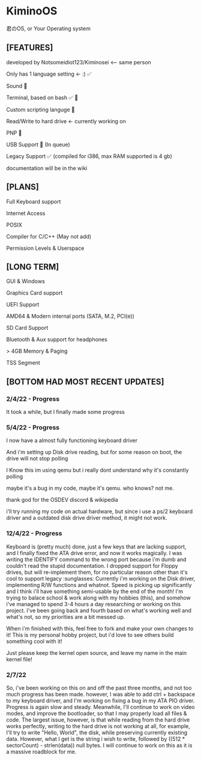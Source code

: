 # KiminoOS
君のOS, or Your Operating system

## [FEATURES]

developed by Notsomeidiot123/Kiminosei <-- same person

Only has 1 language setting <- :) ✅

Sound 🚫

Terminal, based on bash ✅ 🚫

Custom scripting languge 🚫

Read/Write to hard drive <- currently working on

PNP 🚫

USB Support 🚫 (In queue)

Legacy Support ✅ (compiled for i386, max RAM supported is 4 gb)

documentation will be in the wiki

## [PLANS]

Full Keyboard support

Internet Access

POSIX

Compiler for C/C++ (May not add)

Permission Levels & Userspace


## [LONG TERM]

GUI & Windows

Graphics Card support

UEFI Support

AMD64 & Modern internal ports (SATA, M.2, PCI(e))

SD Card Support

Bluetooth & Aux support for headphones

\> 4GB Memory & Paging

TSS Segment

## [BOTTOM HAD MOST RECENT UPDATES]

### 2/4/22 - Progress

It took a while, but I finally made some progress


### 5/4/22 - Progress

I now have a almost fully functioning keyboard driver

And i'm setting up Disk drive reading, but for some reason on boot, the drive will not stop polling

I Know this im using qemu but i really dont understand why it's constantly polling

maybe it's a bug in my code, maybe it's qemu. who knows? not me.

thank god for the OSDEV discord & wikipedia

i'll try running my code on actual hardware, but since i use a ps/2 keyboard driver and a outdated disk drive driver method, it might not work.

### 12/4/22 - Progress

Keyboard is (pretty much) done, just a few keys that are lacking support, and I finally fixed the ATA drive error, and now it works magically. I was writing the IDENTIFY command to the wrong port because i'm dumb and couldn't read the stupid documentation. I dropped support for Floppy drives, but will re-implement them, for no particular reason other than it's cool to support legacy \:sunglasses\: Currently i'm working on the Disk driver, implementing R/W functions and whatnot. Speed is picking up significantly and I think i'll have something semi-usable by the end of the month! I'm trying to balace school & work along with my hobbies (this), and somehow i've managed to spend 3-4 hours a day researching or working on this project. I've been going back and fourth based on what's working well and what's not, so my priorities are a bit messed up.

When i'm finished with this, feel free to fork and make your own changes to it! This is my personal hobby project, but i'd love to see others build something cool with it!

Just please keep the kernel open source, and leave my name in the main kernel file!

### 2/7/22

So, i've been working on this on and off the past three months, and not too much progress has been made. however, I was able to add ctrl + backspace to my keyboard driver, and I'm working on fixing a bug in my ATA PIO driver. Progress is again slow and steady. Meanwhile, I'll continue to work on video modes, and improve the bootloader, so that I may properly load all files & code. The largest issue, however, is that while reading from the hard drive works perfectly, writing to the hard drive is not working at all, for example, I'll try to write "Hello, World", the disk, while preserving currently existing data. However, what I get is the string i wish to write, followed by ((512 * sectorCount) - strlen(data)) null bytes. I will continue to work on this as it is a massive roadblock for me. 
